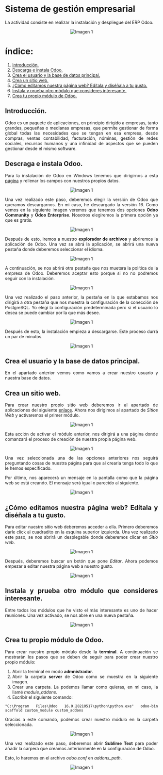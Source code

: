 <div align='justify'>

# Sistema de gestión empresarial
La actividad consiste en realizar la instalación y despliegue del ERP Odoo. 

<div align='center'>
  
![Imagen 1](<https://github.com/Yaamiilaa/LND/blob/main/img/odoo.jpg>)
  
</div>

# índice:
  
1. [Introducción.](#introduccion)
2. [Descarga e instala Odoo.](#odoo)
3. [Crea el usuario y la base de datos principal.](#usuario)
4. [Crea un sitio web.](#web)
5. [¿Cómo editamos nuestra página web? Edítala y diséñala a tu gusto.](#editar)
6. [Instala y prueba otro módulo que consideres interesante.](#instalar)
7. [Crea tu propio módulo de Odoo.](#crear)

## Introducción. <a name='introduccion'>
Odoo es un paquete de aplicaciones, en principio dirigido a empresas, tanto grandes, pequeñas o medianas empresas, que permite gestionar de forma global todas las necesidades que se tengan en esa empresa, desde compras, ventas contabilidad, facturación, nóminas, gestión de redes sociales, recursos humanos y una infinidad de aspectos que se pueden gestionar desde el mismo software.
  
## Descraga e instala Odoo. <a name= 'odoo'>
Para la instalación de Odoo en Windows tenemos que dirigirnos a esta [página](<https://www.odoo.com/es_ES/page/download>) y rellenar los campos con nuestros propios datos. 

<div align='center'>
  
![Imagen 1](<https://github.com/Yaamiilaa/LND/blob/main/img/cap_12.PNG>)
  
</div>
  
Una vez realizado este paso, deberemos elegir la versión de Odoo que queramos descargarnos. En mi caso, he descargado la versión 16. Como vemos en la siguiente imagen veremos que tenemos dos opciones **Odoo Community** y **Odoo Enterprise**. Nosotros elegiremos la primera opción ya que es gratis.
  
<div align='center'>
  
![Imagen 1](<https://github.com/Yaamiilaa/LND/blob/main/img/cap_13.PNG>)
  
</div>
  
Después de esto, iremos a nuestro **explorador de archivos** y abriremos la aplicación de Odoo. Una vez se abrá la aplicación, se abrirá una nueva pestaña donde deberemos seleccionar el idioma. 
  
<div align='center'>
  
![Imagen 1](<https://github.com/Yaamiilaa/LND/blob/main/img/cap_1.png>)
  
</div>

A continuación, se nos abrirá otra pestaña que nos muetsra la política de la empresa de Odoo. Deberemos aceptar esto porque si no no podremos seguir con la instalación. 

<div align='center'>
  
![Imagen 1](<https://github.com/Yaamiilaa/LND/blob/main/img/cap_2.png>)
  
</div>

Una vez realizado el paso anterior, la pestaña en la que estabamos nos dirigirá a otra pestaña que nos muestra la configuración de la conección de PostgreSQL. Yo elegí la configuración predeterminada pero si el usuario lo desea se puede cambiar por la que más desee. 
  
<div align='center'>
  
![Imagen 1](<https://github.com/Yaamiilaa/LND/blob/main/img/cap_3.png>)
  
</div>
  
Después de esto, la instalación empieza a descargarse. Este proceso durrá un par de minutos. 
  
<div align='center'>
  
![Imagen 1](<https://github.com/Yaamiilaa/LND/blob/main/img/cap_6.png>)
  
</div>
  
## Crea el usuario y la base de datos principal. <a name= 'usuario'>
En el apartado anterior vemos como vamos a crear nuestro usuario y nuestra base de datos.

## Crea un sitio web. <a name= 'web'>
Para crear nuestro propio sitio web deberemos ir al apartado de aplicaciones del siguiente [enlace](<localhost:8069/>). Ahora nos dirigimos al apartado de *Sitios Web* y activaremos el primer módulo.
  
<div align='center'>
  
![Imagen 1](<https://github.com/Yaamiilaa/LND/blob/main/img/cap_14.png>)
  
</div>
  
Esta acción de activar el módulo anterior, nos dirigirá a una página donde comanzará el proceso de creación de nuestra propia página web. 

<div align='center'>
  
![Imagen 1](<https://github.com/Yaamiilaa/LND/blob/main/img/cap_10.png>)
  
</div>
  
Una vez seleccionada una de las opciones anteriores nos seguirá preguntando cosas de nuestra página para que al crearla tenga todo lo que le hemos especificado.
  
Por último, nos aparecerá un mensaje en la pantalla como que la página web se está creando. El mensaje será igual o parecido al siguiente.
  
<div align='center'>
  
![Imagen 1](<https://github.com/Yaamiilaa/LND/blob/main/img/cap_11.png>)
  
</div>

## ¿Cómo editamos nuestra página web? Edítala y diséñala a tu gusto. <a name='editar'>
Para editar nuestro sitio web deberemos acceder a ella. Primero deberemos darle click al cuadradito en la esquina superior izquierda. Una vez realizado este paso, se nos abrirá un desplegable donde deberemos clicar en *Sitio web*.

<div align='center'>
  
![Imagen 1](<https://github.com/Yaamiilaa/LND/blob/main/img/cap_15.png>)
  
</div>

Después, deberemos buscar un botón que pone *Editar*. Ahora podemos empezar a editar nuestra página web a nuestro gusto.
  
<div align='center'>
  
![Imagen 1](<https://github.com/Yaamiilaa/LND/blob/main/img/cap_16.png>)
  
</div>  
  
## Instala y prueba otro módulo que consideres interesante. <a name='instalar'>
Entre todos los módulos que he visto el más interesante es uno de hacer reuniones. Una vez activado, se nos abre en una nueva pestaña.

<div align='center'>
  
![Imagen 1](<https://github.com/Yaamiilaa/LND/blob/main/img/cap_17.png>)
  
</div>  
  
## Crea tu propio módulo de Odoo. <a name='crear'>
Para crear nuestro propio módulo desde la **terminal**. A continuación se mostrarán los pasos que se deben de seguir para poder crear nuestro propio módulo:

1. Abrir la terminal en modo **admnistrador**.
2. Abrir la carpeta **server** de Odoo como se muestra en la siguiente imagen.
3. Crear una carpeta. La podemos llamar como quieras, en mi caso, la llamé *module_addons*.
3. Escribir el siguiente comando: 
  ```
  "C:\Program Files\Odoo 16.0.20210517\python\python.exe" odoo-bin scaffold custom_module custom_addons
  ```
Gracias a este comando, podemos crear nuestro módulo en la carpeta seleccionada.
  
<div align='center'>
  
![Imagen 1](<https://github.com/Yaamiilaa/LND/blob/main/img/cap_8.png>)
  
</div>

Una vez realizado este paso, deberemos abrir **Sublime Text** para poder añadir la carpera que creamos anteriormente en la configuración de Odoo. 

Esto, lo haremos en el archivo *odoo.conf* en *addons_path*. 
  
<div align='center'>
  
![Imagen 1](<https://github.com/Yaamiilaa/LND/blob/main/img/cap_9.png>)
  
</div>
  
</div>
